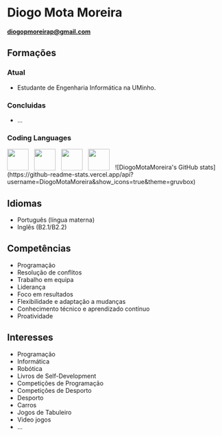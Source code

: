 # Diogo Mota Moreira

**diogopmoreirap@gmail.com**

## Formações
### Atual
- Estudante de Engenharia Informática na UMinho.
### Concluidas
- ...

### Coding Languages
<img align="left" height="50px" width="50px" style = "padding-right:10px" src="https://cdn.jsdelivr.net/gh/devicons/devicon@latest/icons/html5/html5-original-wordmark.svg" />
<img align="left" height="50px" width="50px" style = "padding-right:10px" src="https://cdn.jsdelivr.net/gh/devicons/devicon@latest/icons/css3/css3-original-wordmark.svg" />
<img align="left" height="50px" width="50px" style = "padding-right:10px" src="https://cdn.jsdelivr.net/gh/devicons/devicon@latest/icons/haskell/haskell-original.svg" />
<img align="left" height="50px" width="50px" style = "padding-right:10px" src="https://cdn.jsdelivr.net/gh/devicons/devicon@latest/icons/c/c-original.svg" />
<br />
<br />
![DiogoMotaMoreira's GitHub stats](https://github-readme-stats.vercel.app/api?username=DiogoMotaMoreira&show_icons=true&theme=gruvbox)

## Idiomas
- Português (língua materna)
- Inglês (B2.1/B2.2)

## Competências 
- Programação
- Resolução de conflitos
- Trabalho em equipa
- Liderança
- Foco em resultados
- Flexibilidade e adaptação a mudanças
- Conhecimento técnico e aprendizado contínuo
- Proatividade

## Interesses
- Programação
- Informática
- Robótica
- Livros de Self-Development
- Competições de Programação
- Competições de Desporto
- Desporto
- Carros
- Jogos de Tabuleiro
- Video jogos
- ...


